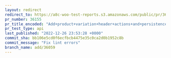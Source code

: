 ```yaml
---
layout: redirect
redirect_to: https://a8c-woo-test-reports.s3.amazonaws.com/public/pr/36155/api/index.html
pr_number: 36155
pr_title_encoded: "Add+product+variation+header+actions+and+persistence"
pr_test_type: api
last_published: "2022-12-26 23:53:28 +0000"
commit_sha: bb106e5cd0f6ecfbcb4475e35c0ca2d0b1952c8b
commit_message: "Fix lint errors"
branch_name: add/36059
---
```

